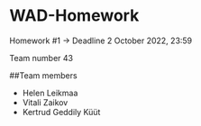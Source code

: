 # WAD-Homework

Homework #1 -> Deadline 2 October 2022, 23:59

Team number 43

##Team members
- Helen Leikmaa
- Vitali Zaikov
- Kertrud Geddily Küüt 
